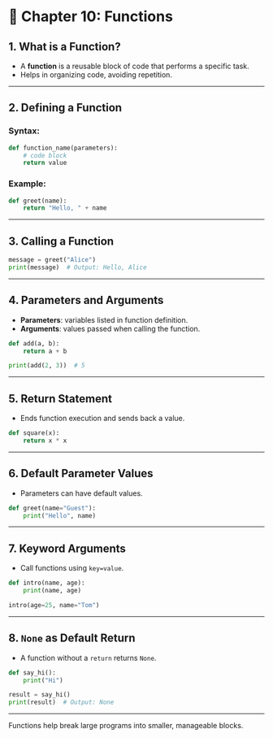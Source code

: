 # 🧰 Chapter 10: Functions

## 1. What is a Function?
- A **function** is a reusable block of code that performs a specific task.
- Helps in organizing code, avoiding repetition.

---

## 2. Defining a Function

### Syntax:
```python
def function_name(parameters):
    # code block
    return value
```

### Example:
```python
def greet(name):
    return "Hello, " + name
```

---

## 3. Calling a Function

```python
message = greet("Alice")
print(message)  # Output: Hello, Alice
```

---

## 4. Parameters and Arguments

- **Parameters**: variables listed in function definition.
- **Arguments**: values passed when calling the function.

```python
def add(a, b):
    return a + b

print(add(2, 3))  # 5
```

---

## 5. Return Statement

- Ends function execution and sends back a value.
```python
def square(x):
    return x * x
```

---

## 6. Default Parameter Values

- Parameters can have default values.
```python
def greet(name="Guest"):
    print("Hello", name)
```

---

## 7. Keyword Arguments

- Call functions using `key=value`.
```python
def intro(name, age):
    print(name, age)

intro(age=25, name="Tom")
```

---

## 8. `None` as Default Return

- A function without a `return` returns `None`.

```python
def say_hi():
    print("Hi")

result = say_hi()
print(result)  # Output: None
```

---

Functions help break large programs into smaller, manageable blocks.